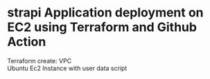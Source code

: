 # strapi Application deployment on EC2 using Terraform and Github Action #

Terraform create:
VPC  
Ubuntu Ec2 Instance with user data script





